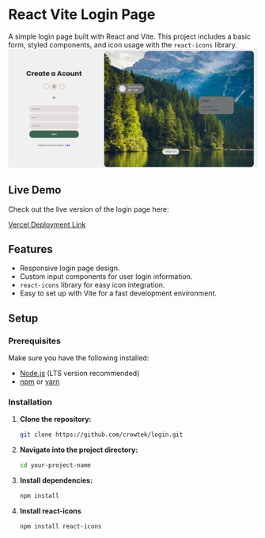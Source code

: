 # React Vite Login Page

A simple login page built with React and Vite. This project includes a basic form, styled components, and icon usage with the `react-icons` library.
![Screenshot of Login Page](Screenshot.png)

## Live Demo

Check out the live version of the login page here:

[Vercel Deployment Link](https://login-three-ebon.vercel.app)

## Features

- Responsive login page design.
- Custom input components for user login information.
- `react-icons` library for easy icon integration.
- Easy to set up with Vite for a fast development environment.

## Setup

### Prerequisites

Make sure you have the following installed:

- [Node.js](https://nodejs.org/) (LTS version recommended)
- [npm](https://www.npmjs.com/) or [yarn](https://yarnpkg.com/)

### Installation

1. **Clone the repository:**

   ```bash
   git clone https://github.com/crowtek/login.git

   ```

2. **Navigate into the project directory:**

   ```bash
   cd your-project-name

   ```

3. **Install dependencies:**

   ```bash
   npm install

   ```

4. **Install react-icons**

   ```bash
   npm install react-icons

   ```
